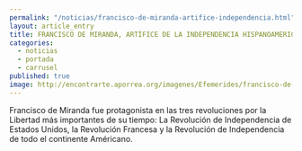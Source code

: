 ```yaml
---
permalink: "/noticias/francisco-de-miranda-artifice-independencia.html"
layout: article_entry
title: FRANCISCO DE MIRANDA, ARTÍFICE DE LA INDEPENDENCIA HISPANOAMERICANA.
categories: 
  - noticias
  - portada
  - carrusel
published: true
image: http://encontrarte.aporrea.org/imagenes/Efemerides/francisco-de-miranda-general.jpg
---
```


Francisco de Miranda fue protagonista en las tres revoluciones por la Libertad más importantes de su tiempo: La Revolución de Independencia de Estados Unidos, la Revolución Francesa y la Revolución de Independencia de todo el continente Américano.
